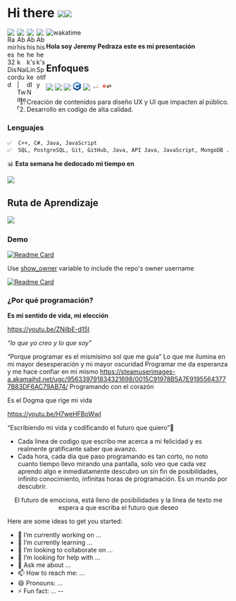 

# Hi there <img src="https://media.giphy.com/media/hvRJCLFzcasrR4ia7z/giphy.gif" width="25px"><img src="https://media.giphy.com/media/xUA7bawPmP2gglnzR6/giphy.gif" width="25px">
<a href="https://discord.gg/TFYmAXwX">
  <img align="left" alt="Ramires32 Discord" width="22px" src="https://raw.githubusercontent.com/peterthehan/peterthehan/master/assets/discord.svg" />
</a>
<a href="https://twitter.com/TechSystemT">
  <img align="left" alt="Abhishek Naidu | Twitter" width="22px" src="https://raw.githubusercontent.com/peterthehan/peterthehan/master/assets/twitter.svg" />
</a>
<a href="https://www.linkedin.com/in/abhisheknaiidu/">
  <img align="left" alt="Abhishek's LinkedIN" width="22px" src="https://raw.githubusercontent.com/peterthehan/peterthehan/master/assets/linkedin.svg" />
</a>
<a href="https://open.spotify.com/user/e90fe4zsndbm6xoe2t7t8kogf?si=WaLKpwvWTle0btle2qPb6g">
  <img align="left" alt="Abhishek's Spotify" width="22px" src="https://raw.githubusercontent.com/peterthehan/peterthehan/master/assets/spotify.svg" />
</a>

<img src="https://wakatime.com/badge/github/JpdzRamirez/JpdzRamirez.svg" alt="wakatime" />

<br />

**Hola soy Jeremy Pedraza este es mi presentación** 


## Enfoques 

<p align="center">
  
<code><img height="20" src="https://user-images.githubusercontent.com/66846214/113794412-15721100-9710-11eb-91d0-f67003522c2b.png"></code>
<code><img height="20" src="https://user-images.githubusercontent.com/66846214/113794124-764d1980-970f-11eb-962e-4a70a85744d2.png"></code>
<code><img height="20" src="https://user-images.githubusercontent.com/66846214/113794133-7cdb9100-970f-11eb-9b2e-18dbf8360360.png"></code>
<code><img height="20" src="https://raw.githubusercontent.com/github/explore/80688e429a7d4ef2fca1e82350fe8e3517d3494d/topics/cpp/cpp.png"></code>
<code><img height="20" src="https://user-images.githubusercontent.com/66846214/113794614-93361c80-9710-11eb-8373-e425e6df5b9c.png"></code>
<code><img height="20" src="https://raw.githubusercontent.com/github/explore/80688e429a7d4ef2fca1e82350fe8e3517d3494d/topics/mysql/mysql.png"></code>
<code><img height="20" src="https://raw.githubusercontent.com/github/explore/80688e429a7d4ef2fca1e82350fe8e3517d3494d/topics/git/git.png"></code>

</p>







1. Creación de contenidos para diseño UX y UI que impacten al público.
2. Desarrollo en codigo de alta calidad.

### Lenguajes
    ✅  C++, C#, Java, JavaScript
    ✅  SQL, PostgreSQL, Git, GitHub, Java, API Java, JavaScript, MongoDB . 
   
📊 **Esta semana he dedocado mi tiempo en**
<!--START_SECTION:waka-->
<a align="Center" href="https://wakatime.com"><img  height="400" src="https://wakatime.com/share/@062a1793-e1d3-43ae-a9d1-452f34a0513c/d14b65a8-8d27-4a45-b3b6-a9ecd7863992.png" /></a>
<!--END_SECTION:waka-->

## Ruta de Aprendizaje

<p><img src="https://roadmap.sh/roadmaps/backend.png" class="img__Img-arv17j-0 eVoZod"></p>

### Demo

[![Readme Card](https://github-readme-stats.vercel.app/api/pin/?username=anuraghazra&repo=github-readme-stats)](https://github.com/anuraghazra/github-readme-stats)

Use [show_owner](#customization) variable to include the repo's owner username

[![Readme Card](https://github-readme-stats.vercel.app/api/pin/?username=anuraghazra&repo=github-readme-stats&show_owner=true)](https://github.com/anuraghazra/github-readme-stats)
### ¿Por qué programación?
 
**Es mi sentido de vida, mi elección**

https://youtu.be/ZNilbE-d15I

_“lo que yo creo y lo que soy”_

“Porque programar es el mismísimo sol que me guia”
Lo que me ilumina en mi mayor desesperación y mi mayor oscuridad
Programar me da esperanza y me hace confiar en mí mismo
https://steamuserimages-a.akamaihd.net/ugc/956339791834321698/0015C91978B5A7E91955643777B83DF6AC79AB74/
Programando con el corazón 


Es el Dogma que rige mi vida

https://youtu.be/H7weHFBoWwI

“Escribiendo mi vida y codificando el futuro que quiero”🌱

* Cada linea de codigo que escribo me acerca a mi felicidad y es realmente gratificante saber que avanzo. 
* Cada hora, cada dia que paso programando es tan corto, no noto cuanto tiempo llevo mirando una pantalla, solo veo que cada vez aprendo algo e inmediatamente descubro un sin fin de posibilidades, infinito conocimiento, infinitas horas de programación. Es un mundo por descubrir.

<p align="center"> El futuro de emociona, está lleno de posibilidades y la linea de texto me espera a que escriba el futuro que deseo</p>

Here are some ideas to get you started:

- 🔭 I’m currently working on ...
- 🌱 I’m currently learning ...
- 👯 I’m looking to collaborate on ...
- 🤔 I’m looking for help with ...
- 💬 Ask me about ...
- 📫 How to reach me: ...
- 😄 Pronouns: ...
- ⚡ Fun fact: ...
--
